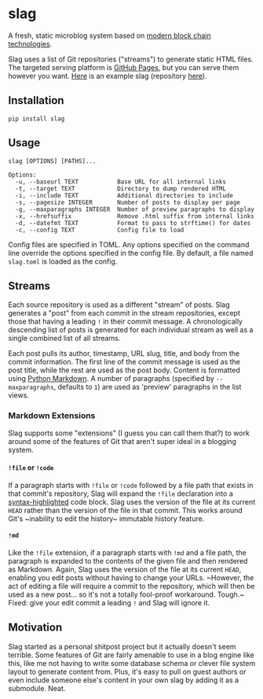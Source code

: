 # slag

A fresh, static microblog system based on
[modern block chain technologies](https://git-scm.com).

Slag uses a list of Git repositories ("streams") to generate static HTML
files. The targeted serving platform is
[GitHub Pages](https://pages.github.com), but you can serve them however you
want. [Here](https://scizzorz.github.io) is an example slag
(repository [here](https://github.com/scizzorz/scizzorz.github.io)).

## Installation

    pip install slag

## Usage

    slag [OPTIONS] [PATHS]...

    Options:
      -u, --baseurl TEXT           Base URL for all internal links
      -t, --target TEXT            Directory to dump rendered HTML
      -i, --include TEXT           Additional directories to include
      -s, --pagesize INTEGER       Number of posts to display per page
      -g, --maxparagraphs INTEGER  Number of preview paragraphs to display
      -x, --hrefsuffix             Remove .html suffix from internal links
      -d, --datefmt TEXT           Format to pass to strftime() for dates
      -c, --config TEXT            Config file to load

Config files are specified in TOML. Any options specified on the command line
override the options specified in the config file. By default, a file named
`slag.toml` is loaded as the config.

## Streams

Each source repository is used as a different "stream" of posts. Slag generates
a "post" from each commit in the stream repositories, except those that having
a leading `!` in their commit message. A chronologically descending list of
posts is generated for each individual stream as well as a single combined list
of all streams.

Each post pulls its author, timestamp, URL slug, title, and body from the
commit information. The first line of the commit message is used as the post
title, while the rest are used as the post body. Content is formatted using
[Python Markdown](https://pypi.org/project/Markdown/). A number of paragraphs
(specified by `--maxparagraphs`, defaults to `1`) are used as 'preview'
paragraphs in the list views.

### Markdown Extensions

Slag supports some "extensions" (I guess you can call them that?) to work
around some of the features of Git that aren't super ideal
in a blogging system.

#### `!file` or `!code`

If a paragraph starts with `!file` or `!code` followed by a file path that
exists in that commit's repository, Slag will expand the `!file` declaration
into a [syntax-highlighted](http://pygments.org) code block. Slag uses the
version of the file at its current `HEAD` rather than the version of the file
in that commit. This works around Git's ~inability to edit the history~
immutable history feature.

#### `!md`

Like the `!file` extension, if a paragraph starts with `!md` and a file path,
the paragraph is expanded to the contents of the given file and then rendered as
Markdown. Again, Slag uses the version of the file at its current `HEAD`,
enabling you edit posts without having to change your URLs. ~However, the act of
editing a file will require a commit to the repository, which will then be used
as a new post... so it's not a totally fool-proof workaround. Tough.~ Fixed:
give your edit commit a leading `!` and Slag will ignore it.

## Motivation

Slag started as a personal shitpost project but it actually doesn't seem
terrible. Some features of Git are fairly amenable to use in a blog engine like
this, like me not having to write some database schema or clever file system
layout to generate content from. Plus, it's easy to pull on guest authors or
even include someone else's content in your own slag by adding it as a
submodule.  Neat.
